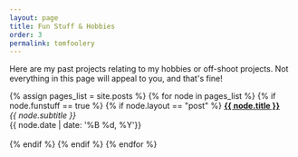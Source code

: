 ```yaml
---
layout: page
title: Fun Stuff & Hobbies
order: 3
permalink: tomfoolery
---
```


Here are my past projects relating to my hobbies or off-shoot projects. Not everything in this page will appeal to you, and that's fine!

{% assign pages_list = site.posts %}
{% for node in pages_list %}
{% if node.funstuff == true %}
  {% if node.layout == "post" %}
  	<a href="{{ node.url }}"> <b> {{ node.title }} </b> </a> <br>
  	<span> <i> {{ node.subtitle }} </i> </span> <br>
  	<span> {{ node.date | date: '%B %d, %Y'}} </span>
  	<br> <br>
  {% endif %}
{% endif %}
{% endfor %}
